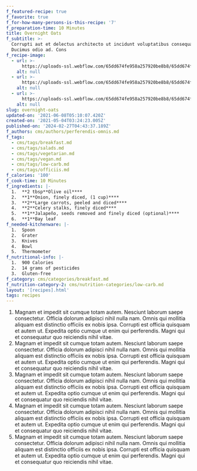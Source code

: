```yaml
---
f_featured-recipe: true
f_favorite: true
f_for-how-many-persons-is-this-recipe: '7'
f_preparation-time: 10 Minutes
title: Overnight Oats
f_subtitle: >-
  Corrupti aut et delectus architecto ut incidunt voluptatibus consequatur sunt.
  Ducimus odio ad. Cons
f_recipe-image:
  - url: >-
      https://uploads-ssl.webflow.com/65dd674fe958a257920be8b8/65dd674fe958a257920be934_1620098656655-image15.jpg
    alt: null
  - url: >-
      https://uploads-ssl.webflow.com/65dd674fe958a257920be8b8/65dd674fe958a257920be92e_1620098656559-image2.jpg
    alt: null
  - url: >-
      https://uploads-ssl.webflow.com/65dd674fe958a257920be8b8/65dd674fe958a257920be8bb_1620098656497-image16.jpg
    alt: null
slug: overnight-oats
updated-on: '2021-06-08T05:10:07.420Z'
created-on: '2021-05-04T03:24:23.005Z'
published-on: '2024-02-27T04:43:37.189Z'
f_authors: cms/authors/perferendis-omnis.md
f_tags:
  - cms/tags/breakfast.md
  - cms/tags/salads.md
  - cms/tags/vegetarian.md
  - cms/tags/vegan.md
  - cms/tags/low-carb.md
  - cms/tags/officiis.md
f_calories: '100'
f_cook-time: 10 Minutes
f_ingredients: |-
  1.  **2 tbsp**Olive oil**‍**
  2.  **1**Onion, finely diced, (1 cup)**‍**
  3.  **2**Large carrots, peeled and diced**‍**
  4.  **2**Celery stalks, finely diced**‍**
  5.  **1**Jalapeño, seeds removed and finely diced (optional)**‍**
  6.  **1**Bay leaf
f_needed-kitchenware: |-
  1.  Spoon
  2.  Grater
  3.  Knives
  4.  Bowl
  5.  Thermometer
f_nutritional-info: |-
  1.  900 Calories
  2.  14 grams of pesticides
  3.  Gluten-free
f_category: cms/categories/breakfast.md
f_nutrition-category-2: cms/nutrition-categories/low-carb.md
layout: '[recipes].html'
tags: recipes
---
```


1.  Magnam et impedit sit cumque totam autem. Nesciunt laborum saepe consectetur. Officia dolorum adipisci nihil nulla nam. Omnis qui mollitia aliquam est distinctio officiis ex nobis ipsa. Corrupti est officia quisquam et autem ut. Expedita optio cumque ut enim qui perferendis. Magni qui et consequatur quo reiciendis nihil vitae.
2.  Magnam et impedit sit cumque totam autem. Nesciunt laborum saepe consectetur. Officia dolorum adipisci nihil nulla nam. Omnis qui mollitia aliquam est distinctio officiis ex nobis ipsa. Corrupti est officia quisquam et autem ut. Expedita optio cumque ut enim qui perferendis. Magni qui et consequatur quo reiciendis nihil vitae.
3.  Magnam et impedit sit cumque totam autem. Nesciunt laborum saepe consectetur. Officia dolorum adipisci nihil nulla nam. Omnis qui mollitia aliquam est distinctio officiis ex nobis ipsa. Corrupti est officia quisquam et autem ut. Expedita optio cumque ut enim qui perferendis. Magni qui et consequatur quo reiciendis nihil vitae.
4.  Magnam et impedit sit cumque totam autem. Nesciunt laborum saepe consectetur. Officia dolorum adipisci nihil nulla nam. Omnis qui mollitia aliquam est distinctio officiis ex nobis ipsa. Corrupti est officia quisquam et autem ut. Expedita optio cumque ut enim qui perferendis. Magni qui et consequatur quo reiciendis nihil vitae.
5.  Magnam et impedit sit cumque totam autem. Nesciunt laborum saepe consectetur. Officia dolorum adipisci nihil nulla nam. Omnis qui mollitia aliquam est distinctio officiis ex nobis ipsa. Corrupti est officia quisquam et autem ut. Expedita optio cumque ut enim qui perferendis. Magni qui et consequatur quo reiciendis nihil vitae.

‍
